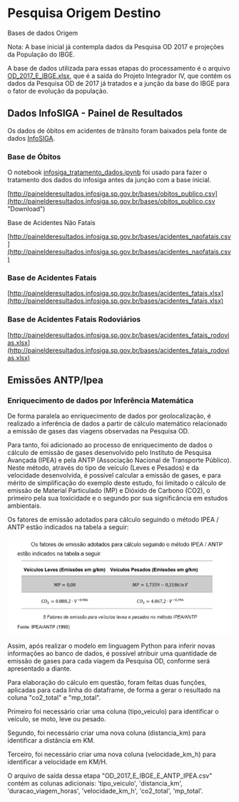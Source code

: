 # Pesquisa Origem Destino

Bases de dados Origem

Nota: A base inicial já contempla dados da Pesquisa OD 2017 e projeções da População do IBGE.

A base de dados utilizada para essas etapas do processamento é o arquivo [OD_2017_E_IBGE.xlsx](OD_2017_E_IBGE.xlsx), que é a 
saída do Projeto Integrador IV, que contém os dados da Pesquisa OD de 2017 já tratados e a junção da base do IBGE para o fator de evolução da população.


## Dados InfoSIGA - Painel de Resultados


Os dados de óbitos em acidentes de trânsito foram baixados pela fonte de dados [InfoSIGA](http://painelderesultados.infosiga.sp.gov.br/dados.web/ViewPage.do?name=obitos_publico&contextId=8a80809939587c0901395881fc2b0004).

### Base de Óbitos

O notebook [infosiga_tratamento_dados.ipynb](infosiga_tratamento_dados.ipynb) foi usado para fazer o tratamento dos dados do infosiga antes da junção com a base inicial.

[http://painelderesultados.infosiga.sp.gov.br/bases/obitos_publico.csv](http://painelderesultados.infosiga.sp.gov.br/bases/obitos_publico.csv "Download")

Base de Acidentes Não Fatais

[http://painelderesultados.infosiga.sp.gov.br/bases/acidentes_naofatais.csv](http://painelderesultados.infosiga.sp.gov.br/bases/acidentes_naofatais.csv)

### Base de Acidentes Fatais

[http://painelderesultados.infosiga.sp.gov.br/bases/acidentes_fatais.xlsx](http://painelderesultados.infosiga.sp.gov.br/bases/acidentes_fatais.xlsx)

### Base de Acidentes Fatais Rodoviários

[http://painelderesultados.infosiga.sp.gov.br/bases/acidentes_fatais_rodovias.xlsx](http://painelderesultados.infosiga.sp.gov.br/bases/acidentes_fatais_rodovias.xlsx)


## Emissões ANTP/Ipea


### Enriquecimento de dados por Inferência Matemática

De forma paralela ao enriquecimento de dados por geolocalização, é realizado a inferência de dados a partir de cálculo matemático relacionado a emissão de gases das viagens observadas na Pesquisa OD. 

Para tanto, foi adicionado ao processo de enriquecimento de dados o cálculo de emissão de gases desenvolvido pelo Instituto de Pesquisa Avançada (IPEA) e pela ANTP (Associação Nacional de Transporte Público). Neste método, através do tipo de veículo (Leves e Pesados) e da velocidade desenvolvida, é possível calcular a emissão de gases, e para mérito de simplificação do exemplo deste estudo, foi limitado o cálculo de emissão de Material Particulado (MP) e Dióxido de Carbono (CO2), o primeiro pela sua toxicidade e o segundo por sua significância em estudos ambientais.

Os fatores de emissão adotados para cálculo seguindo o método IPEA / ANTP estão indicados na tabela a seguir:
 
![alt text](Ipea_ANTP_Quadro_Fatores.png "Quadro fatores")

Assim, após realizar o modelo em linguagem Python para inferir novas informações ao banco de dados, é possível atribuir uma quantidade de emissão de gases para cada viagem da Pesquisa OD, conforme será apresentado a diante.

Para elaboração do cálculo em questão, foram feitas duas funções, aplicadas para cada linha do dataframe, de forma a gerar o resultado na coluna "co2_total" e "mp_total".

Primeiro foi necessário criar uma coluna (tipo_veiculo) para identificar o veículo, se moto, leve ou pesado.

Segundo, foi necessário criar uma nova coluna (distancia_km) para identificar a distância em KM.

Terceiro, foi necessário criar uma nova coluna (velocidade_km_h) para identificar a velocidade em KM/H.

O arquivo de saída dessa etapa "OD_2017_E_IBGE_E_ANTP_IPEA.csv" contém as colunas adicionais: 'tipo_veiculo', 'distancia_km', 'duracao_viagem_horas', 'velocidade_km_h', 'co2_total', 'mp_total'.

